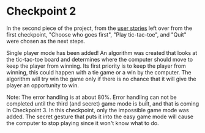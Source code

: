 # Checkpoint 2

In the second piece of the project, from the [user stories](../user%20stories.md) left over from the first checkpoint, "Choose who goes first", "Play tic-tac-toe", and "Quit" were chosen as the next steps.

Single player mode has been added! An algorithm was created that looks at the tic-tac-toe board and determines where the computer should move to keep the player from winning. Its first priority is to keep the player from winning, this could happen with a tie game or a win by the computer. The algorithm will try win the game only if there is no chance that it will give the player an opportunity to win.

Note: The error handling is at about 80%. Error handling can not be completed until the third (and secret) game mode is built, and that is coming in Checkpoint 3. In this checkpoint, only the impossible game mode was added. The secret gesture that puts it into the easy game mode will cause the computer to stop playing since it won't know what to do.
